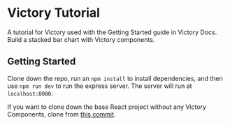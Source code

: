 # Victory Tutorial
A tutorial for Victory used with the Getting Started guide in Victory Docs. Build a stacked bar chart with Victory components.

## Getting Started
Clone down the repo, run an ```npm install``` to install dependencies, and then use ```npm run dev``` to run the express server. The server will run at ```localhost:8080```.

If you want to clone down the base React project without any Victory Components, clone from [this commit](https://github.com/FormidableLabs/victory-tutorial/tree/260e1fddde48532707855177c0ecbc674b184823).
